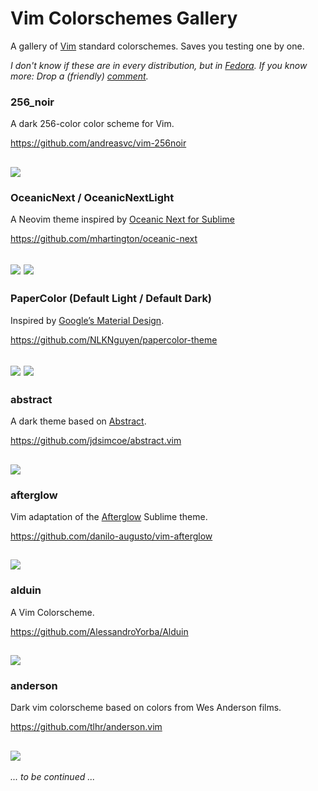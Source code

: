 # Vim Colorschemes Gallery
A gallery of [Vim](https://github.com/vim/) standard colorschemes. Saves you testing one by one.

*I don't know if these are in every distribution, but in [Fedora](https://getfedora.org). If you know more: Drop a (friendly) [comment](https://github.com/9juhnke/Vim-Colorschemes-Gallery/issues).*

### 256_noir
A dark 256-color color scheme for Vim.  

https://github.com/andreasvc/vim-256noir  

![](256_noir.png)
---

### OceanicNext / OceanicNextLight
A Neovim theme inspired by [Oceanic Next for Sublime](https://github.com/voronianski/oceanic-next-color-scheme)  

https://github.com/mhartington/oceanic-next

![](OceanicNext.png)
![](OceanicNextLight.png)
---

### PaperColor (Default Light / Default Dark)
Inspired by [Google’s Material Design](http://www.google.com/design/spec/material-design/introduction.html#introduction-goals).  

https://github.com/NLKNguyen/papercolor-theme

![](PaperColor_l.png)
![](PaperColor_d.png)
---

### abstract
A dark theme based on [Abstract](https://www.abstractapp.com).

https://github.com/jdsimcoe/abstract.vim

![](abstract.png)
--

### afterglow
Vim adaptation of the [Afterglow](https://github.com/YabataDesign/afterglow-theme) Sublime theme.  

https://github.com/danilo-augusto/vim-afterglow

![](afterglow.png)
---

### alduin
A Vim Colorscheme.  

https://github.com/AlessandroYorba/Alduin

![](alduin.png)
---

### anderson
Dark vim colorscheme based on colors from Wes Anderson films.  

https://github.com/tlhr/anderson.vim

![](anderson.png)
---

*... to be continued ...*
